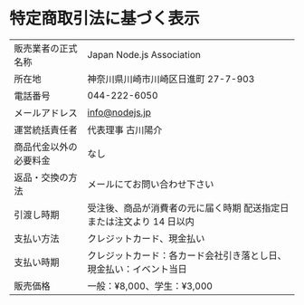 # 特定商取引法に基づく表示

|                        |                                                                       |
| ---------------------- | --------------------------------------------------------------------- |
| 販売業者の正式名称     | Japan Node.js Association                                             |
| 所在地                 | 神奈川県川崎市川崎区日進町 27-7-903                                   |
| 電話番号               | 044-222-6050                                                          |
| メールアドレス         | info@nodejs.jp                                                        |
| 運営統括責任者         | 代表理事 古川陽介                                                     |
| 商品代金以外の必要料金 | なし                                                                  |
| 返品・交換の方法       | メールにてお問い合わせ下さい                                          |
| 引渡し時期             | 受注後、商品が消費者の元に届く時期 配送指定日または注文より 14 日以内 |
| 支払い方法             | クレジットカード、現金払い                                            |
| 支払い時期             | クレジットカード：各カード会社引き落とし日、現金払い：イベント当日    |
| 販売価格               | 一般：¥8,000、学生：¥3,000                                            |
